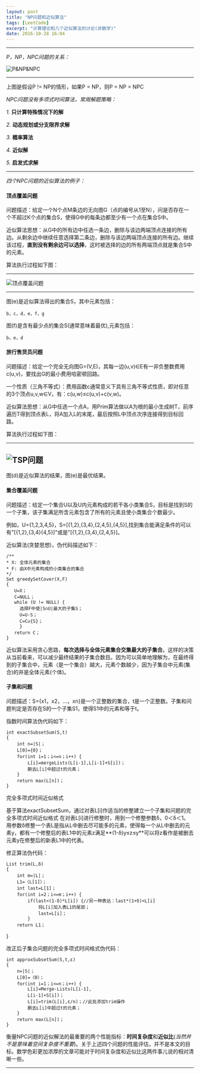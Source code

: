 ```yaml
---
layout: post
title: "NP问题和近似算法"
tags: [LeetCode]
excerpt: "计算理论和几个近似算法的讨论(非数学)"
date: 2016-10-28 16:04
---
```


---

_P，NP，NPC问题的关系：_

![P&NP&NPC](https://upload.wikimedia.org/wikipedia/commons/thumb/b/bc/Complexity_classes.svg/414px-Complexity_classes.svg.png)

---
上图是假设P != NP的情形，如果P = NP，则P = NP = NPC

_NPC问题没有多项式时间算法，常用解题策略：_

*1.* **只计算特殊情况下的解**

*2.* **动态规划或分支限界求解**

*3.* **概率算法**

*4.* **近似解**

*5.* **启发式求解**

---

_四个NPC问题的近似算法的例子：_

#### 顶点覆盖问题

问题描述：给定一个N个点M条边的无向图G（点的编号从1至N），问是否存在一个不超过K个点的集合S，使得G中的每条边都至少有一个点在集合S中。

近似算法思想：从G中的所有边中任选一条边，删除与该边两端顶点连接的所有边。从剩余边中继续任意选择第二条边，删除与该边两端顶点连接的所有边。继续该过程，**直到没有剩余边可以选择**，这时被选择的边的所有两端顶点就是集合S中的元素。

算法执行过程如下图：

---
![顶点覆盖问题](http://ww4.sinaimg.cn/mw690/aba7d18bgw1f98azq7btnj20gm0dptaz.jpg)

---

图(e)是近似算法得出的集合S，其中元素包括：

    b，c，d，e，f，g

图(f)是含有最少点的集合S(通常意味着最优),元素包括：

    b，e，d

#### 旅行售货员问题

问题描述：给定一个完全无向图G=(V,E)，其每一边(u,v)∈E有一非负整数费用c(u,v)，要找出G的最小费用哈密顿回路。

一个性质（三角不等式）：费用函数c通常意义下具有三角不等式性质，即对任意的3个顶点u,v,w∈V，有：c(u,w)≤c(u,v)+c(v,w)。

近似算法思想：从G中任选一个点A，用Prim算法做以A为根的最小生成树T，前序遍历T得到顶点表L，将A加入L的末尾，最后按照L中顶点次序连接得到目标回路。

 算法执行过程如下图：

---
![TSP问题](http://ww3.sinaimg.cn/mw690/aba7d18bgw1f98bu7v846j20l20duta3.jpg)
---

图(d)是近似算法的结果，图(e)是最优结果。


#### 集合覆盖问题

问题描述：给定一个集合U以及U内元素构成的若干各小类集合S，目标是找到S的一个子集，该子集满足所含元素包含了所有的元素且使小类集合个数最少。

例如，U={1,2,3,4,5}，S=[{1,2},{3,4},{2,4,5},{4,5}],找到集合能满足条件的可以有"[{1,2},{3,4}{4,5}]"或是"[{1,2},{3,4},{2,4,5}]。

近似算法(贪婪思想)，伪代码描述如下：
    
    /**
    * X: 全体元素的集合
    * F: 由X中元素构成的小类集合的集合
    */
    Set greedySetCover(X,F)
    {
       U=X；
       C=NULL；
       while (U != NULL) {
         选择F中使|S∩U|最大的子集S；
         U=U-S；
         C=C∪{S}；
         }
       return C；
    } 

近似算法采用贪心思路，**每次选择与全体元素集合交集最大的子集合**。这样的决策从当前看来，可以减少最终结果的子集合数目。因为可以简单地理解为，在最终得到的子集合中，元素（是一个集合）越大，元素个数越少，因为子集合中元素(集合)的并是全体元素(个体)。

#### 子集和问题

问题描述：S={x1，x2，…，xn}是一个正整数的集合，t是一个正整数。子集和问题判定是否存在S的一个子集S1，使得S1中的元素和等于t。

指数时间算法伪代码如下：

    int exactSubsetSum(S,t)
    {
        int n=|S|；
        L[0]={0}；
        for(int i=1；i<=n；i++) {
            L[i]=mergeLists(L[i-1],L[i-1]+S[i])；
            删去L[i]中超过t的元素；
        }
        return max(L[n])；
    }

完全多项式时间近似格式

基于算法exactSubsetSum，通过对表L[i]作适当的修整建立一个子集和问题的完全多项式时间近似格式
在对表L[i]进行修整时，用到一个修整参数δ，0＜δ＜1。用参数δ修整一个表L是指从L中删去尽可能多的元素，使得每一个从L中删去的元素y，都有一个修整后的表L1中的元素z满足**(1-δ)y≤z≤y**可以将z看作是被删去元素y在修整后的新表L1中的代表。

修正算法伪代码：

    List trim(L,δ)
    {  
        int m=|L|；
        L1=〈L[1]〉；
        int last=L[1]；
        for(int i=2；i<=m；i++) {
            if(last<(1-δ)*L[i]) {//另一种表达：last*(1+δ)<L[i]
                将L[i]加入表L1的尾部；
                last=L[i]；
            }
        return L1；
   } 

改正后子集合问题的完全多项式时间格式伪代码：

    int approxSubsetSum(S,t,ε)
    {
        n=|S|；
        L[0]=〈0〉；
        for(int i=1；i<=n；i++) {
            L[i]=Merge-Lists(L[i-1],
            L[i-1]+S[i])； 
            L[i]=trim(L[i],ε/n)；//此处添加trim操作
            删去L[i]中超过t的元素；
        }
        return max(L[n])；
    } 

衡量NPC问题的近似解法的最重要的两个性能指标：**时间复杂度**和**近似比**(_当然并不是意味着空间复杂度不重要_)。关于上述四个问题的性能评估，并不是本文的目标。数学色彩更加浓厚的文章可能对于时间复杂度和近似比这两件事儿说的相对清晰一些。

---

